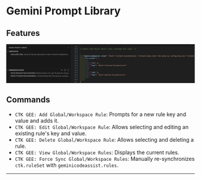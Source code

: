 # Gemini Prompt Library

 ## Features


![](feature-showcase.png)


## Commands

*   `CTK GEE: Add Global/Workspace Rule`: Prompts for a new rule key and value and adds it.
*   `CTK GEE: Edit Global/Workspace Rule`: Allows selecting and editing an existing rule's key and value.
*   `CTK GEE: Delete Global/Workspace Rule`: Allows selecting and deleting a rule.
*   `CTK GEE: View Global/Workspace Rules`: Displays the current rules.
*   `CTK GEE: Force Sync Global/Workspace Rules`: Manually re-synchronizes `ctk.ruleSet` with `geminicodeassist.rules`.

 
 ---

